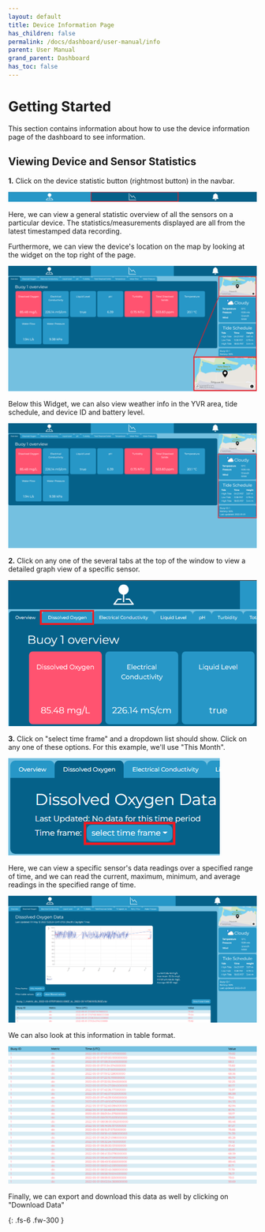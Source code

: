 ```yaml
---  
layout: default  
title: Device Information Page
has_children: false  
permalink: /docs/dashboard/user-manual/info  
parent: User Manual
grand_parent: Dashboard
has_toc: false
---  
```


# Getting Started 

This section contains information about how to use the device information page of the dashboard to see information.

## Viewing Device and Sensor Statistics

**1.** Click on the device statistic button (rightmost button) in the navbar.

![Navbar Info Page Highlighted](https://github.com/BCIT-Reseach-Long-Term-ISSP/bcit-reseach-long-term-issp.github.io/blob/master/dashboard/assets/NavbarInfoHighlighted.png?raw=true "Navbar Info Page Highlighted")

Here, we can view a general statistic overview of all the sensors on a particular device. The statistics/measurements displayed are all from the latest timestamped data recording.

Furthermore, we can view the device's location on the map by looking at the widget on the top right of the page.

![Map Widget Zoomed](https://github.com/BCIT-Reseach-Long-Term-ISSP/bcit-reseach-long-term-issp.github.io/blob/master/dashboard/assets/MapWidgetZoom.png?raw=true "Map Widget Zoomed")

Below this Widget, we can also view weather info in the YVR area, tide schedule, and device ID and battery level.

![Device Info Sidebar](https://github.com/BCIT-Reseach-Long-Term-ISSP/bcit-reseach-long-term-issp.github.io/blob/master/dashboard/assets/DeviceInfoSidebar.png?raw=true "Device Info Sidebar")

**2.** Click on any one of the several tabs at the top of the window to view a detailed graph view of a specific sensor.

![Device Info Tab Highlighted](https://github.com/BCIT-Reseach-Long-Term-ISSP/bcit-reseach-long-term-issp.github.io/blob/master/dashboard/assets/DeviceInfoTabHighlighted.png?raw=true "Device Info Tab Highlighted")

**3.** Click on "select time frame" and a dropdown list should show. Click on any one of these options. For this example, we'll use "This Month".

![Device Info Time Dropdown](https://github.com/BCIT-Reseach-Long-Term-ISSP/bcit-reseach-long-term-issp.github.io/blob/master/dashboard/assets/DeviceInfoTimeDropdown.png?raw=true "Device Info Time Dropdown")

Here, we can view a specific sensor's data readings over a specified range of time, and we can read the current, maximum, minimum, and average readings in the specified range of time.

![Device Info Graph](https://github.com/BCIT-Reseach-Long-Term-ISSP/bcit-reseach-long-term-issp.github.io/blob/master/dashboard/assets/DeviceInfoGraph.png?raw=true "Device Info Graph")

We can also look at this information in table format.

![Device Info Table](https://github.com/BCIT-Reseach-Long-Term-ISSP/bcit-reseach-long-term-issp.github.io/blob/master/dashboard/assets/DeviceInfoTable.PNG?raw=true "Device Info Table")

Finally, we can export and download this data as well by clicking on "Download Data"

{: .fs-6 .fw-300 }
